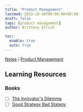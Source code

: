 ```yaml
---
title: "Product Management"
lastmod: 2022-10-10T00:00:00+08:00
draft: false
tags: [product management]
author: Brittany Ellich

toc:
  enable: true
  auto: true
---
```


[Notes](../../notes) / [Product Management](./)

## Learning Resources

### Books

* [ ] [The Innovator's Dilemma](https://www.amazon.com/Innovators-Dilemma-Technologies-Management-Innovation-ebook/dp/B012BLTM6I/ref=sr_1_1?crid=3I0O43OWF8A5R&amp;keywords=the+innovator%2527s+dilemma&amp;qid=1665417058&amp;qu=eyJxc2MiOiIyLjIwIiwicXNhIjoiMS44NiIsInFzcCI6IjIuMDgifQ%253D%253D&amp;s=books&amp;sprefix=the+innovator%2527s+dilemm%252Cstripbooks%252C141&amp;sr=1-1&_encoding=UTF8&tag=brittanyellich-20&linkCode=ur2&linkId=78a68e5165bd9840d6612a5a0c74162b&camp=1789&creative=9325)
* [ ] [Good Strategy Bad Stategy](https://www.amazon.com/Good-Strategy-Bad-Difference-Matters-ebook/dp/B004J4WKEC/ref=sr_1_1?crid=BA58LLY73PWR&amp;keywords=good+strategy+bad+strategy&amp;qid=1665417078&amp;qu=eyJxc2MiOiIxLjkxIiwicXNhIjoiMS42OCIsInFzcCI6IjEuODUifQ%253D%253D&amp;s=books&amp;sprefix=good+strategy+bad+strate%252Cstripbooks%252C138&amp;sr=1-1&_encoding=UTF8&tag=brittanyellich-20&linkCode=ur2&linkId=e48f4fdee8f0ca9c105dfad5c5b96573&camp=1789&creative=9325)
